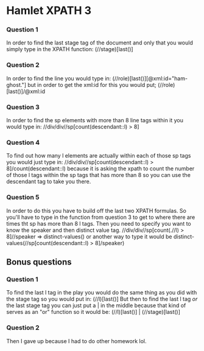 # Hamlet XPATH 3

### Question 1
In order to find the last stage tag of the document and only that you would simply type in the XPATH function:
(//stage)[last()]

### Question 2
In order to find the line you would type in:
(//role)[last()][@xml:id="ham-ghost."]
but in order to get the xml:id for this you would put;
(//role)[last()]/@xml:id

### Question 3
In order to find the sp elements with more than 8 line tags within it you would type in:
//div/div//sp[count(descendant::l) > 8] 

### Question 4
To find out how many l elements are actually within each of those sp tags you would just type in:
//div/div//sp[count(descendant::l) > 8]/count(descendant::l) 
because it is asking the xpath to count the number of those l tags within the sp tags that has more than 8 so you can use the descendant tag to take you there.

### Question 5
In order to do this you have to build off the last two XPATH formulas. So you'll have to type in the function from question 3 to get to where there are times tht sp has more than 8 l tags. Then you need to specify you want to know the speaker and then distinct value tag.
//div/div//sp[count(.//l) > 8]//speaker => distinct-values()
or another way to type it would be 
distinct-values(//sp[count(descendant::l) > 8]/speaker) 

## Bonus questions

### Question 1
To find the last l tag in the play you would do the same thing as you did with the stage tag so you would put in:
(//l)[last()]
But then to find the last l tag *or* the last stage tag you can just put a | in the middle because that kind of serves as an "or" function so it would be:
(//l)[last()] | (//stage)[last()]

### Question 2
Then I gave up because I had to do other homework lol.

